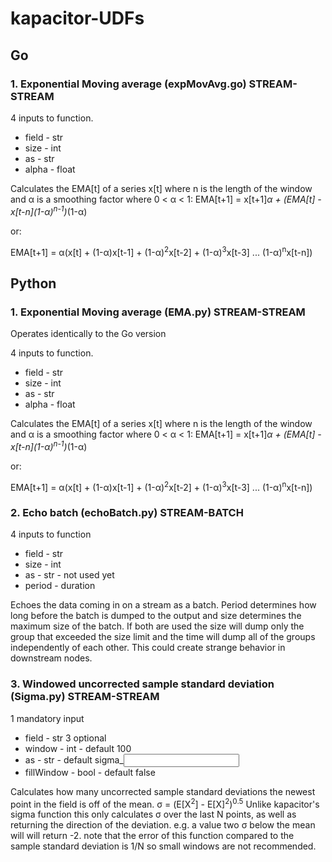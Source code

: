 # kapacitor-UDFs
## Go
### 1. Exponential Moving average (expMovAvg.go) STREAM-STREAM
4 inputs to function.
- field - str
- size - int
- as - str
- alpha - float

Calculates the EMA[t] of a series x[t] where n is the length of the window and α is a smoothing factor where 0 < α < 1:
EMA[t+1] = x[t+1]*α + (EMA[t] - x[t-n]\(1-α)<sup>n-1</sup>)*(1-α)

or:

EMA[t+1] = α(x[t] + (1-α)x[t-1] + (1-α)<sup>2</sup>x[t-2] + (1-α)<sup>3</sup>x[t-3] ... (1-α)<sup>n</sup>x[t-n]) 
## Python
### 1. Exponential Moving average (EMA.py) STREAM-STREAM
Operates identically to the Go version

4 inputs to function.
- field - str
- size - int
- as - str
- alpha - float

Calculates the EMA[t] of a series x[t] where n is the length of the window and α is a smoothing factor where 0 < α < 1:
EMA[t+1] = x[t+1]*α + (EMA[t] - x[t-n]\(1-α)<sup>n-1</sup>)*(1-α)

or:

EMA[t+1] = α(x[t] + (1-α)x[t-1] + (1-α)<sup>2</sup>x[t-2] + (1-α)<sup>3</sup>x[t-3] ... (1-α)<sup>n</sup>x[t-n]) 

### 2. Echo batch (echoBatch.py) STREAM-BATCH
4 inputs to function
- field - str
- size - int
- as - str - not used yet
- period - duration

Echoes the data coming in on a stream as a batch. Period determines how long before the batch is dumped to the output and size determines the 
maximum size of the batch. If both are used the size will dump only the group that exceeded the size limit and the time will dump all of the groups independently of each other.
 This could create strange behavior in downstream nodes.
 
### 3. Windowed uncorrected sample standard deviation (Sigma.py) STREAM-STREAM
1 mandatory input
- field - str
3 optional
- window - int - default 100
- as - str - default sigma_<input field name>
- fillWindow - bool - default false

Calculates how many uncorrected sample standard deviations the newest point in the field is off of the mean. σ = (E[X<sup>2</sup>] - E[X]<sup>2</sup>)<sup>0.5</sup>
Unlike kapacitor's sigma function this only calculates σ over the last N points, as well as returning the direction of the deviation. e.g. a value two σ below the mean will 
will return -2. note that the error of this function compared to the sample standard deviation is 1/N so small windows are not recommended.

	

